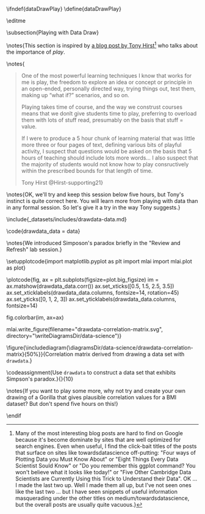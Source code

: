 \ifndef{dataDrawPlay}
\define{dataDrawPlay}

\editme

\subsection{Playing with Data Draw}

\notes{This section is inspired by [a blog post by Tony Hirst](https://blog.ouseful.info/)[^hot-tip] who talks about the importance of *play*.

[^hot-tip]: Many of the most interesting blog posts are hard to find on Google because it's become dominate by sites that are well optimized for search engines. Even when useful, I find the click-bait titles of the posts that surface on sites like towardsdatascience off-putting: "Four ways of Plotting Data you Must Know About" or "Eight Things Every Data Scientist Sould Know" or "Do you remember this ggplot command? You won't believe what it looks like today!" or "Five Other Cambridge Data Scientists are Currently Using this Trick to Understand their Data". OK ... I made the last two up. Well I made them all up, but I've not seen ones like the last two ... but I have seen snippets of useful information masquerading under the other titles on medium/towardsdatascience, but the overall posts are usually quite vacuous.}


\notes{
> One of the most powerful learning techniques I know that works for me is play, the freedom to explore an idea or concept or principle in an open-ended, personally directed way, trying things out, test them, making up “what if?” scenarios, and so on.
>
> Playing takes time of course, and the way we construst courses means that we donlt give students time to play, preferring to overload them with lots of stuff read, presumably on the basis that stuff = value.
>
> If I were to produce a 5 hour chunk of learning material that was little more three or four pages of text, defining various bits of playful activity, I suspect that questions would be asked on the basis that 5 hours of teaching should include lots more words… I also suspect that the majority of students would not know how to play consructively within the prescribed bounds for that length of time.
>
> Tony Hirst @Hirst-supporting21}


\notes{OK, we'll try and keep this session below five hours, but Tony's instinct is quite correct here. You will learn more from playing with data than in any formal session. So let's give it a try in the way Tony suggests.}

\include{_datasets/includes/drawdata-data.md}

\code{drawdata_data = data}

\notes{We introduced Simposon's paradox briefly in the "Review and Refresh" lab session.}

\setupplotcode{import matplotlib.pyplot as plt
import mlai
import mlai.plot as plot}

\plotcode{fig, ax = plt.subplots(figsize=plot.big_figsize)
im = ax.matshow(drawdata_data.corr())
ax.set_xticks([0.5, 1.5, 2.5, 3.5])
ax.set_xticklabels(drawdata_data.columns, fontsize=14, rotation=45)
ax.set_yticks([0, 1, 2, 3])
ax.set_yticklabels(drawdata_data.columns, fontsize=14)

fig.colorbar(im, ax=ax)

mlai.write_figure(filename="drawdata-correlation-matrix.svg", directory="\writeDiagramsDir/data-science")}

\figure{\includediagram{\diagramsDir/data-science/drawdata-correlation-matrix}{50%}}{Correlation matrix derived from drawing a data set with `drawdata`.}


\codeassignment{Use `drawdata` to construct a data set that exhibits Simpson's paradox.}{}{10}

\notes{If you want to play some more, why not try and create your own drawing of a Gorilla that gives plausible correlation values for a BMI dataset? But don't spend five hours on this!}


\endif
